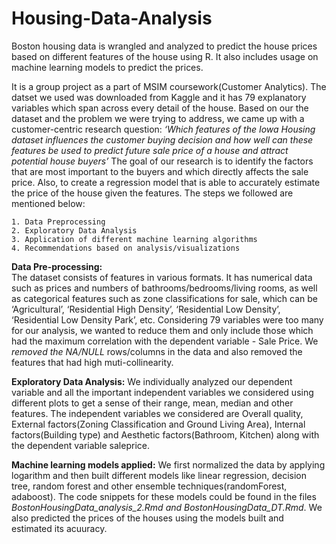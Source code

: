# Housing-Data-Analysis
Boston housing data is wrangled and analyzed to predict the house prices based on different features of the house using R. It also includes usage on machine learning models to predict the prices.

It is a group project as a part of MSIM coursework(Customer Analytics). The datset we used was downloaded from Kaggle and it has 79 explanatory variables which span across every detail of the house. Based on our the dataset and the problem we were trying to address, we came up with a customer-centric research question: _‘Which features of the Iowa Housing dataset influences the customer buying decision and how well can these features be used to predict future sale price of a house and attract potential house buyers’_
The goal of our research is to identify the factors that are most important to the buyers and which directly affects the sale price. Also, to create a regression model that is able to accurately estimate the price of the house given the features. The steps we followed are mentioned below:

    1. Data Preprocessing
    2. Exploratory Data Analysis
    3. Application of different machine learning algorithms
    4. Recommendations based on analysis/visualizations 
    
**Data Pre-processing:**  
The dataset consists of features in various formats. It has numerical data such as prices and numbers of bathrooms/bedrooms/living rooms, as well as categorical features such as zone classifications for sale, which can be ‘Agricultural’, ‘Residential High Density’, ‘Residential Low Density’, ‘Residential Low Density Park’, etc. Considering 79 variables were too many for our analysis, we wanted to reduce them and only include those which had the maximum correlation with the dependent variable - Sale Price. We *removed the NA/NULL* rows/columns in the data and also removed the features that had high muti-collinearity.

**Exploratory Data Analysis:**
We individually analyzed our dependent variable and all the important independent variables we considered using different plots to get a sense of their range, mean, median and other features. The independent variables we considered are Overall quality, External factors(Zoning Classification and Ground Living Area), Internal factors(Building type) and Aesthetic factors(Bathroom, Kitchen) along with the dependent variable saleprice.

**Machine learning models applied:**
We first normalized the data by applying logarithm and then built different models like linear regression, decision tree, random forest and other ensemble techniques(randomForest, adaboost). The code snippets for these models could be found in the files _BostonHousingData_analysis_2.Rmd and BostonHousingData_DT.Rmd_. We also predicted the prices of the houses using the models built and estimated its acuuracy. 


